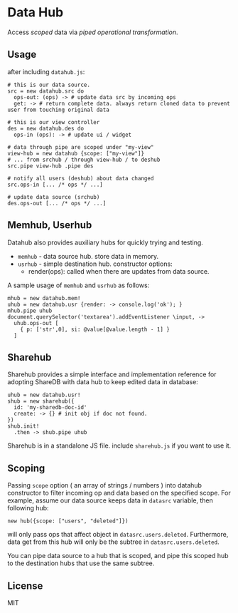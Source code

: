 # Data Hub

Access *scoped* data via *piped* *operational transformation*.


## Usage

after including `datahub.js`:

    # this is our data source.
    src = new datahub.src do
      ops-out: (ops) -> # update data src by incoming ops
      get: -> # return complete data. always return cloned data to prevent user from touching original data

    # this is our view controller
    des = new datahub.des do
      ops-in (ops): -> # update ui / widget

    # data through pipe are scoped under "my-view"
    view-hub = new datahub {scope: ["my-view"]}
    # ... from srchub / through view-hub / to deshub
    src.pipe view-hub .pipe des

    # notify all users (deshub) about data changed
    src.ops-in [... /* ops */ ...]

    # update data source (srchub)
    des.ops-out [... /* ops */ ...]


## Memhub, Userhub

Datahub also provides auxiliary hubs for quickly trying and testing.

 - `memhub` - data source hub. store data in memory.
 - `usrhub` - simple destination hub. constructor options:
   - render(ops): called when there are updates from data source.

A sample usage of `memhub` and `usrhub` as follows:

    mhub = new datahub.mem!
    uhub = new datahub.usr {render: -> console.log('ok'); }
    mhub.pipe uhub
    document.querySelector('textarea').addEventListener \input, ->
      uhub.ops-out [
        { p: ['str',0], si: @value[@value.length - 1] }
      ]


## Sharehub

Sharehub provides a simple interface and implementation reference for adopting ShareDB with data hub to keep edited data in database:

    uhub = new datahub.usr!
    shub = new sharehub({
      id: 'my-sharedb-doc-id'
      create: -> {} # init obj if doc not found.
    })
    shub.init!
      .then -> shub.pipe uhub

Sharehub is in a standalone JS file. include `sharehub.js` if you want to use it.


## Scoping

Passing `scope` option ( an array of strings / numbers ) into datahub constructor to filter incoming op and data based on the specified scope. For example, assume our data source keeps data in `datasrc` variable, then following hub:

    new hub({scope: ["users", "deleted"]})

will only pass ops that affect object in `datasrc.users.deleted`. Furthermore, data get from this hub will only be the subtree in `datasrc.users.deleted`.

You can pipe data source to a hub that is scoped, and pipe this scoped hub to the destination hubs that use the same subtree.


## License

MIT
